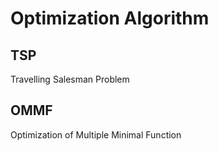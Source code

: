 # Optimization Algorithm
## TSP
Travelling Salesman Problem
## OMMF
Optimization of Multiple Minimal Function
